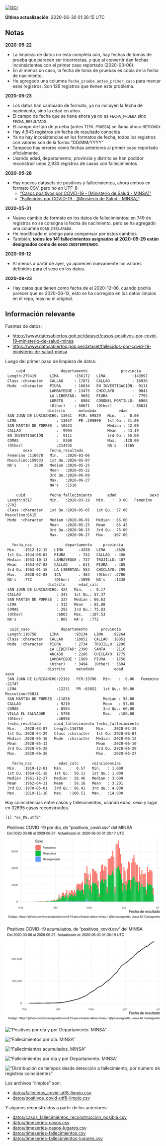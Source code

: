 [![DOI](https://zenodo.org/badge/266025854.svg)](https://zenodo.org/badge/latestdoi/266025854)

**Última actualización**: 2020-06-30 01:36:15 UTC

Notas
-----

**2020-05-22**

-   La limpieza de datos no está completa aún, hay fechas de tomas de
    prueba que parecen ser incorrectas, y que al convertir dan fechas
    inconsistentes con el primer caso reportado (2020-03-06).
-   En al menos un caso, la fecha de toma de pruebas es copia de la
    fecha de nacimiento.
-   He agregado una columna `fecha_prueba_antes_primer_caso` para marcar
    esos registros. Son 126 registros que tienen este problema.

**2020-05-23**

-   Los datos han cambiado de formato, ya no incluyen la fecha de
    nacimiento, sino la edad en años.
-   El campo de fecha que se tiene ahora ya no es `FECHA_PRUEBA` sino
    `FECHA_RESULTADO`
-   El campo de tipo de prueba (antes `TIPO_PRUEBA`) se llama ahora
    `METODODX`
-   Hay 4,543 registros sin fecha de resultado conocida
-   Ya no hay incosistencias en los formatos de fecha, todos los
    registros con valores son de la forma “DD/MM/YYYY”
-   Tampoco hay errores como fechas anteriores al primer caso reportado
    oficialmente.
-   Usando edad, departamento, provincia y distrito se han podidor
    reconstruir unos 2,933 registros de casos con fallecimientos

**2020-05-28**

-   Hay nuevos datasets de positivos y fallecimientos, ahora ambos en
    formato CSV, pero no en UTF-8:
    -   [“Casos positivos por COVID-19 - \[Ministerio de Salud -
        MINSA\]”](https://www.datosabiertos.gob.pe/dataset/casos-positivos-por-covid-19-ministerio-de-salud-minsa)
    -   [“Fallecidos por COVID-19 - \[Ministerio de Salud -
        MINSA\]”](https://www.datosabiertos.gob.pe/dataset/fallecidos-por-covid-19-ministerio-de-salud-minsa)

**2020-05-31**

-   Nuevo cambio de formato en los datos de fallecimientos: en 749 de
    registros no se consigna la fecha de nacimiento, pero se ha agregado
    una columna `EDAD_DECLARADA`.
-   He modificado el código para compensar por estos cambios.
-   También, **todos los 141 fallecimientos asignados al 2020-05-29
    están designados como de sexo `INDETERMINADO`**.

**2020-06-12**

-   Al menos a partir de ayer, ya aparecen nuevamente los valores
    definidos para el sexo en los datos.

**2020-06-23**

-   Hay datos que tienen como fecha de el 2020-12-06, cuando podría
    parecer que es 2020-06-12, esto se ha corregido en los datos limpios
    en el repo, mas no el original.

Información relevante
---------------------

Fuentes de datos:

-   <a href="https://www.datosabiertos.gob.pe/dataset/casos-positivos-por-covid-19-ministerio-de-salud-minsa" class="uri">https://www.datosabiertos.gob.pe/dataset/casos-positivos-por-covid-19-ministerio-de-salud-minsa</a>
-   <a href="https://www.datosabiertos.gob.pe/dataset/fallecidos-por-covid-19-ministerio-de-salud-minsa" class="uri">https://www.datosabiertos.gob.pe/dataset/fallecidos-por-covid-19-ministerio-de-salud-minsa</a>

Luego del primer paso de limpieza de datos:

         uuid                departamento               provincia     
     Length:279419      LIMA       :156172   LIMA            :143997  
     Class :character   CALLAO     : 17871   CALLAO          : 16936  
     Mode  :character   PIURA      : 16634   EN INVESTIGACIÓN:  9111  
                        LAMBAYEQUE : 13475   CHICLAYO        :  9043  
                        LA LIBERTAD:  9692   PIURA           :  7795  
                        LORETO     :  8904   CORONEL PORTILLO:  6906  
                        (Other)    : 56671   (Other)         : 85631  
                       distrito      metododx          edad       
     SAN JUAN DE LURIGANCHO: 13941   PCR: 69529   Min.   :  0.00  
     LIMA                  : 13047   PR :209890   1st Qu.: 31.00  
     SAN MARTIN DE PORRES  : 10523                Median : 42.00  
     CALLAO                :  9994                Mean   : 43.19  
     EN INVESTIGACIÓN      :  9111                3rd Qu.: 55.00  
     COMAS                 :  8368                Max.   :120.00  
     (Other)               :214435                NA's   :1565    
            sexo        fecha_resultado     
     Femenino :116678   Min.   :2020-03-06  
     Masculino:159933   1st Qu.:2020-05-07  
     NA's     :  2808   Median :2020-05-25  
                        Mean   :2020-05-22  
                        3rd Qu.:2020-06-09  
                        Max.   :2020-06-27  
                        NA's   :1510        

         uuid           fecha_fallecimiento       edad               sexo     
     Length:9317        Min.   :2020-03-19   Min.   :  0.00   Femenino :2702  
     Class :character   1st Qu.:2020-05-05   1st Qu.: 57.00   Masculino:6615  
     Mode  :character   Median :2020-06-01   Median : 66.00                   
                        Mean   :2020-05-25   Mean   : 65.43                   
                        3rd Qu.:2020-06-15   3rd Qu.: 75.00                   
                        Max.   :2020-06-27   Max.   :107.00                   
                                                                              
       fecha_nac               departamento     provincia   
     Min.   :1912-12-15   LIMA       :4320   LIMA    :3626  
     1st Qu.:1944-08-03   PIURA      : 742   CALLAO  : 456  
     Median :1953-10-13   LAMBAYEQUE : 737   TRUJILLO: 407  
     Mean   :1954-07-08   CALLAO     : 611   PIURA   : 405  
     3rd Qu.:1963-01-16   LA LIBERTAD: 553   CHICLAYO: 299  
     Max.   :2020-02-08   ICA        : 464   (Other) :2786  
     NA's   :772          (Other)    :1890   NA's    :1338  
                       distrito      edad_calc     
     SAN JUAN DE LURIGANCHO: 424   Min.   :  0.17  
     CALLAO                : 343   1st Qu.: 57.37  
     SAN MARTIN DE PORRES  : 337   Median : 66.63  
     LIMA                  : 313   Mean   : 65.88  
     COMAS                 : 292   3rd Qu.: 75.83  
     (Other)               :6803   Max.   :107.53  
     NA's                  : 805   NA's   :772     

      uuid_caso              departamento      provincia    
     Length:116758      LIMA       :93134   LIMA    :92264  
     Class :character   CALLAO     :10851   CALLAO  :10851  
     Mode  :character   PIURA      : 2734   TRUJILLO: 2296  
                        LA LIBERTAD: 2390   SANTA   : 2116  
                        ANCASH     : 2186   CHICLAYO: 1779  
                        LAMBAYEQUE : 1969   PIURA   : 1758  
                        (Other)    : 3494   (Other) : 5694  
                       distrito     metododx         edad               sexo      
     SAN JUAN DE LURIGANCHO:22192   PCR:33706   Min.   :  0.00   Femenino :21747  
     LIMA                  :12231   PR :83052   1st Qu.: 50.00   Masculino:95011  
     SAN MARTIN DE PORRES  :11858               Median : 58.00                    
     CALLAO                : 9219               Mean   : 57.65                    
     COMAS                 : 8504               3rd Qu.: 66.00                    
     VILLA EL SALVADOR     : 5798               Max.   :100.00                    
     (Other)               :46956                                                 
     fecha_resultado      uuid_fallecimiento fecha_fallecimiento 
     Min.   :2020-03-07   Length:116758      Min.   :2020-03-19  
     1st Qu.:2020-04-29   Class :character   1st Qu.:2020-06-04  
     Median :2020-05-16   Mode  :character   Median :2020-06-13  
     Mean   :2020-05-13                      Mean   :2020-06-10  
     3rd Qu.:2020-05-28                      3rd Qu.:2020-06-20  
     Max.   :2020-06-26                      Max.   :2020-06-27  
                                                                 
       fecha_nac            edad_calc      coincidencias   
     Min.   :1919-12-01   Min.   :  0.57   Min.   : 1.000  
     1st Qu.:1954-01-18   1st Qu.: 50.11   1st Qu.: 1.000  
     Median :1961-12-27   Median : 58.46   Median : 3.000  
     Mean   :1962-04-11   Mean   : 58.16   Mean   : 3.201  
     3rd Qu.:1970-05-01   3rd Qu.: 66.41   3rd Qu.: 4.000  
     Max.   :2019-11-10   Max.   :100.51   Max.   :14.000  
                                                           

Hay coincidencias entre casos y fallecimientos, usando edad, sexo y
lugar en 32695 casos reconstruídos.

    [1] "es_PE.utf8"

![“Positivos por día. MINSA”](plots/positivos-por-dia-minsa.png)

![“Positivos acumulados. MINSA”](plots/positivos-acumulados-minsa.png)

![“Positivos por día y por Departamento.
MINSA”](plots/positivos-diarios-por-departamento-minsa.png)

![“Fallecimientos por día.
MINSA”](plots/fallecimientos-por-dia-minsa.png)

![“Fallecimientos acumulados.
MINSA”](plots/fallecimientos-acumulados-minsa.png)

![“Fallecimientos por día y por Departamento.
MINSA”](plots/fallecimientos-diarios-por-departamento-minsa.png)

![“Distribución de tiempos desde detección a fallecimiento, por número
de registros
coincidentes”](plots/deteccion-fallecimiento-por-coincidentes.png)

Los archivos “limpios” son:

-   [datos/fallecidos\_covid-utf8-limpio.csv](datos/fallecidos_covid-utf8-limpio.csv)
-   [datos/positivos\_covid-utf8-limpio.csv](datos/positivos_covid-utf8-limpio.csv)

Y algunos reconstruidos a partir de los anteriores:

-   [datos/casos\_fallecimientos\_reconstruccion\_posible.csv](datos/casos_fallecimientos_reconstruccion_posible.csv)
-   [datos/timeseries-casos.csv](datos/timeseries-casos.csv)
-   [datos/timeseries-casos-lugares.csv](datos/timeseries-casos-lugares.csv)
-   [datos/timeseries-fallecimientos.csv](datos/timeseries-fallecimientos.csv)
-   [datos/timeseries-fallecimientos-lugares.csv](datos/timeseries-fallecimientos-lugares.csv)
